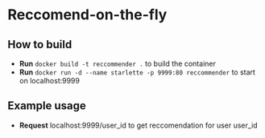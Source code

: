 # Reccomend-on-the-fly

## How to build
- **Run** `docker build -t reccommender .` to build the container
- **Run** `docker run -d --name starlette -p 9999:80 reccommender` to start on localhost:9999

## Example usage
- **Request** localhost:9999/user_id to get reccomendation for user user_id